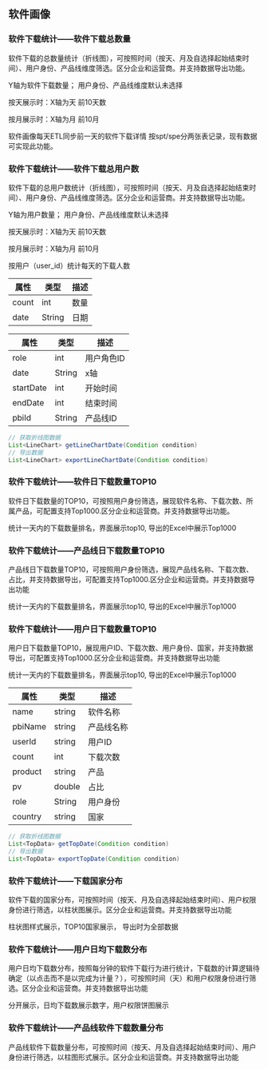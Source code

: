 ## 软件画像

### 软件下载统计——软件下载总数量

软件下载的总数量统计（折线图），可按照时间（按天、月及自选择起始结束时间）、用户身份、产品线维度筛选。区分企业和运营商。并支持数据导出功能。

Y轴为软件下载数量； 用户身份、产品线维度默认未选择

按天展示时：X轴为天    前10天数

按月展示时：X轴为月	前10月

软件画像每天ETL同步前一天的软件下载详情 按spt/spe分两张表记录，现有数据可实现此功能。

### 软件下载统计——软件下载总用户数

软件下载的总用户数统计（折线图），可按照时间（按天、月及自选择起始结束时间）、用户身份、产品线维度筛选。区分企业和运营商。并支持数据导出功能。

Y轴为用户数量； 用户身份、产品线维度默认未选择

按天展示时：X轴为天    前10天数

按月展示时：X轴为月	前10月

按用户（user_id）统计每天的下载人数

| 属性  | 类型   | 描述 |
| ----- | ------ | ---- |
| count | int    | 数量 |
| date  | String | 日期 |

| 属性      | 类型   | 描述       |
| --------- | ------ | ---------- |
| role      | int    | 用户角色ID |
| date      | String | x轴        |
| startDate | int    | 开始时间   |
| endDate   | int    | 结束时间   |
| pbiId     | String | 产品线ID   |

```Java
// 获取折线图数据
List<LineChart> getLineChartDate(Condition condition)
// 导出数据
List<LineChart> exportLineChartDate(Condition condition)
```

### 软件下载统计——软件日下载数量TOP10

软件日下载数量的TOP10，可按照用户身份筛选，展现软件名称、下载次数、所属产品，可配置支持Top1000.区分企业和运营商。并支持数据导出功能。

统计一天内的下载数量排名，界面展示top10, 导出的Excel中展示Top1000

### 软件下载统计——产品线日下载数量TOP10

产品线日下载数量TOP10，可按照用户身份筛选，展现产品线名称、下载次数、占比，并支持数据导出，可配置支持Top1000.区分企业和运营商。并支持数据导出功能

统计一天内的下载数量排名，界面展示top10, 导出的Excel中展示Top1000

### 软件下载统计——用户日下载数量TOP10

用户日下载数量TOP10，展现用户ID、下载次数、用户身份、国家，并支持数据导出，可配置支持Top1000.区分企业和运营商。并支持数据导出功能

统计一天内的下载数量排名，界面展示top10, 导出的Excel中展示Top1000

| 属性    | 类型   | 描述       |
| ------- | ------ | ---------- |
| name    | string | 软件名称   |
| pbiName | string | 产品线名称 |
| userId  | string | 用户ID     |
| count   | int    | 下载次数   |
| product | string | 产品       |
| pv      | double | 占比       |
| role    | String | 用户身份   |
| country | string | 国家       |

```java
// 获取折线图数据
List<TopData> getTopDate(Condition condition)
// 导出数据
List<TopData> exportTopDate(Condition condition)
```

### 软件下载统计——下载国家分布

软件下载的国家分布，可按照时间（按天、月及自选择起始结束时间）、用户权限身份进行筛选，以柱状图展示。区分企业和运营商。并支持数据导出功能

柱状图样式展示，TOP10国家展示， 导出时为全部数据

### 软件下载统计——用户日均下载数分布

用户日均下载数分布，按照每分钟的软件下载行为进行统计，下载数的计算逻辑待确定（以点击而不是以完成为计量？），可按照时间（天）和用户权限身份进行筛选。区分企业和运营商。并支持数据导出功能

分开展示，日均下载数展示数字，用户权限饼图展示

### 软件下载统计——产品线软件下载数量分布

产品线软件下载数量分布，可按照时间（按天、月及自选择起始结束时间）、用户身份进行筛选，以柱图形式展示。区分企业和运营商。并支持数据导出功能